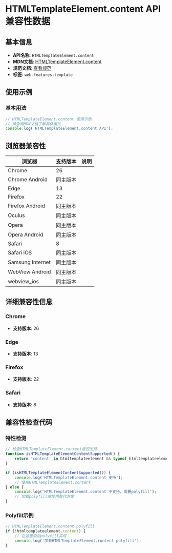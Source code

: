 # HTMLTemplateElement.content API 兼容性数据

## 基本信息

- **API名称**: `HTMLTemplateElement.content`
- **MDN文档**: [HTMLTemplateElement.content](https://developer.mozilla.org/docs/Web/API/HTMLTemplateElement/content)
- **规范文档**: [查看规范](https://html.spec.whatwg.org/multipage/scripting.html#dom-template-content-dev)
- **标签**: `web-features:template`

## 使用示例

### 基本用法

```javascript
// HTMLTemplateElement.content 使用示例
// 请查阅MDN文档了解具体用法
console.log('HTMLTemplateElement.content API');
```

## 浏览器兼容性

| 浏览器 | 支持版本 | 说明 |
|--------|----------|------|
| Chrome | 26 |  |
| Chrome Android | 同主版本 |  |
| Edge | 13 |  |
| Firefox | 22 |  |
| Firefox Android | 同主版本 |  |
| Oculus | 同主版本 |  |
| Opera | 同主版本 |  |
| Opera Android | 同主版本 |  |
| Safari | 8 |  |
| Safari iOS | 同主版本 |  |
| Samsung Internet | 同主版本 |  |
| WebView Android | 同主版本 |  |
| webview_ios | 同主版本 |  |

## 详细兼容性信息

### Chrome

- **支持版本**: 26

### Edge

- **支持版本**: 13

### Firefox

- **支持版本**: 22

### Safari

- **支持版本**: 8

## 兼容性检查代码

### 特性检测

```javascript
// 检查HTMLTemplateElement.content是否支持
function isHTMLTemplateElementContentSupported() {
    return 'content' in htmltemplateelement && typeof htmltemplateelement.content === 'function';
}

if (isHTMLTemplateElementContentSupported()) {
    console.log('HTMLTemplateElement.content 支持');
    // 使用HTMLTemplateElement.content
} else {
    console.log('HTMLTemplateElement.content 不支持，需要polyfill');
    // 加载polyfill或使用替代方案
}
```

### Polyfill示例

```javascript
// HTMLTemplateElement.content polyfill
if (!htmltemplateelement.content) {
    // 在这里添加polyfill实现
    console.log('加载HTMLTemplateElement.content polyfill');
}
```

